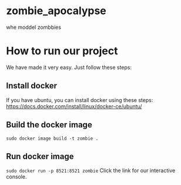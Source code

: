 # zombie_apocalypse
whe moddel zombbies
# How to run our project
We have made it very easy. Just follow these steps:
## Install docker
If you have ubuntu, you can install docker using these steps:
https://docs.docker.com/install/linux/docker-ce/ubuntu/
## Build the docker image
```sudo docker image build -t zombie .```
## Run docker image
```sudo docker run -p 8521:8521 zombie```
Click the link for our interactive console.
